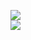 [![](https://img.shields.io/badge/Made%20With-Github%20Spray-lightgrey.svg?style=for-the-badge&logo=github)](https://github.com/Annihil/github-spray#17216)  
[![](https://i.imgur.com/2DrTn0Z.gif)](https://github.com/Annihil/github-spray)